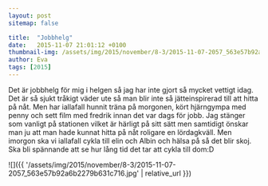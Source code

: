 ```yaml
---
layout: post
sitemap: false

title:  "Jobbhelg"
date:   2015-11-07 21:01:12 +0100
thumbnail-img: /assets/img/2015/november/8-3/2015-11-07-2057_563e57b92a6b2279b631c716.jpg
author: Eva
tags: [2015]
---
```


Det är jobbhelg för mig i helgen så jag har inte gjort så mycket vettigt idag. Det är så sjukt tråkigt väder ute så man blir inte så jätteinspirerad till att hitta på nåt. Men har iallafall hunnit träna på morgonen, kört hjärngympa med penny och sett film med fredrik innan det var dags för jobb. Jag stänger som vanligt på stationen vilket är härligt på sitt sätt men samtidigt önskar man ju att man hade kunnat hitta på nåt roligare en lördagkväll. Men imorgon ska vi iallafall cykla till elin och Albin och hälsa på så det blir skoj. Ska bli spännande att se hur lång tid det tar att cykla till dom:D

![]({{ '/assets/img/2015/november/8-3/2015-11-07-2057_563e57b92a6b2279b631c716.jpg'  | relative_url }})

